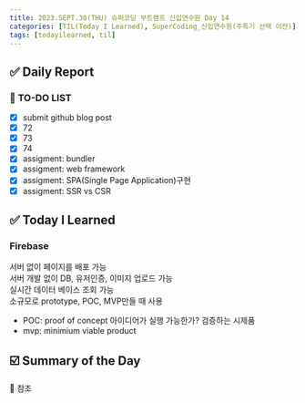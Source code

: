 ```yaml
---
title: 2023.SEPT.30(THU) 슈퍼코딩 부트캠프 신입연수원 Day 14
categories: [TIL(Today I Learned), SuperCoding_신입연수원(주특기 선택 이전)]
tags: [todayilearned, til]
---
```


## ✅ Daily Report

### 📌 **TO-DO LIST**

- [x] submit github blog post
- [x] 72
- [x] 73
- [x] 74
- [x] assigment: bundler
- [x] assigment: web framework
- [x] assigment: SPA(Single Page Application)구현
- [x] assigment: SSR vs CSR

## ✅ Today I Learned

### Firebase

서버 없이 페이지를 배포 가능  
서버 개발 없이 DB, 유저인증, 이미지 업로드 가능  
실시간 데이터 베이스 조회 가능  
소규모로 prototype, POC, MVP만들 때 사용

- POC: proof of concept 아이디어가 실행 가능한가? 검증하는 시제품
- mvp: minimium viable product

## ☑️ Summary of the Day <br>

💟 참조
